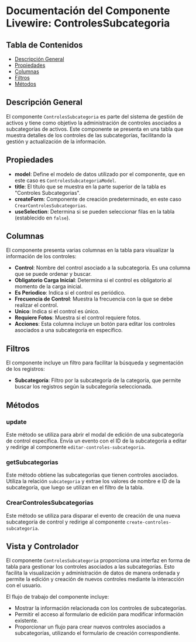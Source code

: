 # Documentación del Componente Livewire: ControlesSubcategoria

## Tabla de Contenidos
- [Descripción General](#descripción-general)
- [Propiedades](#propiedades)
- [Columnas](#columnas)
- [Filtros](#filtros)
- [Métodos](#métodos)

## Descripción General
El componente `ControlesSubcategoria` es parte del sistema de gestión de activos y tiene como objetivo la administración de controles asociados a subcategorías de activos. Este componente se presenta en una tabla que muestra detalles de los controles de las subcategorías, facilitando la gestión y actualización de la información.

## Propiedades

- **model**: Define el modelo de datos utilizado por el componente, que en este caso es `ControlesSubcategoriaModel`.
- **title**: El título que se muestra en la parte superior de la tabla es "Controles Subcategorias".
- **createForm**: Componente de creación predeterminado, en este caso `CrearControlesSubcategorias`.
- **useSelection**: Determina si se pueden seleccionar filas en la tabla (establecido en `false`).

## Columnas
El componente presenta varias columnas en la tabla para visualizar la información de los controles:

- **Control**: Nombre del control asociado a la subcategoría. Es una columna que se puede ordenar y buscar.
- **Obligatorio Carga Inicial**: Determina si el control es obligatorio al momento de la carga inicial.
- **Es Periodico**: Indica si el control es periódico.
- **Frecuencia de Control**: Muestra la frecuencia con la que se debe realizar el control.
- **Unico**: Indica si el control es único.
- **Requiere Fotos**: Muestra si el control requiere fotos.
- **Acciones**: Esta columna incluye un botón para editar los controles asociados a una subcategoría en específico.

## Filtros
El componente incluye un filtro para facilitar la búsqueda y segmentación de los registros:

- **Subcategoría**: Filtro por la subcategoría de la categoría, que permite buscar los registros según la subcategoría seleccionada.

## Métodos

### update
Este método se utiliza para abrir el modal de edición de una subcategoría de control específica. Envía un evento con el ID de la subcategoría a editar y redirige al componente `editar-controles-subcategoria`.

### getSubcategorias
Este método obtiene las subcategorías que tienen controles asociados. Utiliza la relación `subcategoria` y extrae los valores de nombre e ID de la subcategoría, que luego se utilizan en el filtro de la tabla.

### CrearControlesSubcategorias
Este método se utiliza para disparar el evento de creación de una nueva subcategoría de control y redirige al componente `create-controles-subcategoria`.

## Vista y Controlador
El componente `ControlesSubcategoria` proporciona una interfaz en forma de tabla para gestionar los controles asociados a las subcategorías. Esto facilita la visualización y administración de datos de manera ordenada y permite la edición y creación de nuevos controles mediante la interacción con el usuario.

El flujo de trabajo del componente incluye:
- Mostrar la información relacionada con los controles de subcategorías.
- Permitir el acceso al formulario de edición para modificar información existente.
- Proporcionar un flujo para crear nuevos controles asociados a subcategorías, utilizando el formulario de creación correspondiente.